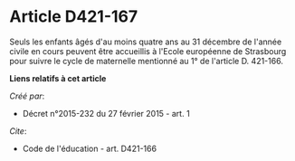 # Article D421-167

Seuls les enfants âgés d'au moins quatre ans au 31 décembre de l'année civile en cours peuvent être accueillis à l'Ecole
européenne de Strasbourg pour suivre le cycle de maternelle mentionné au 1° de l'article D. 421-166.

**Liens relatifs à cet article**

_Créé par_:

  - Décret n°2015-232 du 27 février 2015 - art. 1

_Cite_:

  - Code de l'éducation - art. D421-166
